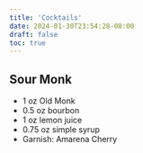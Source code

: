 ```yaml
---
title: 'Cocktails'
date: 2024-01-30T23:54:28-08:00
draft: false
toc: true
---
```

## Sour Monk
* 1 oz Old Monk
* 0.5 oz bourbon
* 1 oz lemon juice
* 0.75 oz simple syrup
* Garnish: Amarena Cherry

